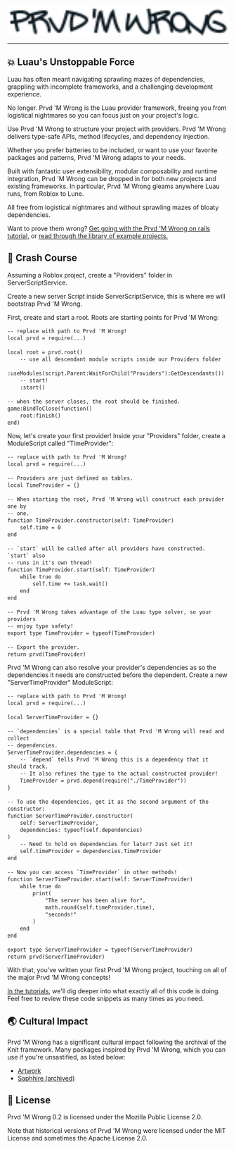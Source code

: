 <div align="center">
    <picture>
        <source media="(prefers-color-scheme: dark)" srcset="./gh-assets/wordmark-dark.svg" width="600px">
        <source media="(prefers-color-scheme: light)" srcset="/gh-assets/wordmark-light.svg" width="600px">
        <img alt="Prvd 'M Wrong Logo" src="/gh-assets/wordmark-light.svg" width="600px">
    </picture>
</div>
<hr/>

## 💥 Luau's Unstoppable Force

Luau has often meant navigating sprawling mazes of dependencies, grappling with
incomplete frameworks, and a challenging development experience.

No longer. Prvd 'M Wrong is the Luau provider framework, freeing you from
logistical nightmares so you can focus just on your project's logic.

Use Prvd 'M Wrong to structure your project with providers. Prvd 'M Wrong
delivers type-safe APIs, method lifecycles, and dependency injection. 

Whether you prefer batteries to be included, or want to use your favorite 
packages and patterns, Prvd 'M Wrong adapts to your needs.

Built with fantastic user extensibility, modular composability and runtime 
integration, Prvd 'M Wrong can be dropped in for both new projects and existing 
frameworks. In particular, Prvd 'M Wrong gleams anywhere Luau runs, from Roblox 
to Lune.

All free from logistical nightmares and without sprawling mazes of bloaty 
dependencies.

Want to prove them wrong?
[Get going with the Prvd 'M Wrong on rails tutorial,][Tutorial]
or [read through the library of example projects.][Examples]

[Tutorial]: https://prvdmwrong.luau.page/latest/tutorials
[Examples]: https://prvdmwrong.luau.page/latest/examples

## 🚀 Crash Course

Assuming a Roblox project, create a "Providers" folder in ServerScriptService.

Create a new server Script inside ServerScriptService, this is where we will
bootstrap Prvd 'M Wrong.

First, create and start a root. Roots are starting points for Prvd 'M Wrong:

```luau
-- replace with path to Prvd 'M Wrong!
local prvd = require(...)

local root = prvd.root()
    -- use all descendant module scripts inside our Providers folder
    :useModules(script.Parent:WaitForChild("Providers"):GetDescendants())
    -- start!
    :start()

-- when the server closes, the root should be finished.
game:BindToClose(function()
    root:finish()
end)
```

Now, let's create your first provider! Inside your "Providers" folder, create a 
ModuleScript called "TimeProvider":

```luau
-- replace with path to Prvd 'M Wrong!
local prvd = require(...)

-- Providers are just defined as tables.
local TimeProvider = {}

-- When starting the root, Prvd 'M Wrong will construct each provider one by
-- one.
function TimeProvider.constructor(self: TimeProvider)
    self.time = 0
end

-- `start` will be called after all providers have constructed. `start` also
-- runs in it's own thread!
function TimeProvider.start(self: TimeProvider)
    while true do
        self.time += task.wait()
    end
end

-- Prvd 'M Wrong takes advantage of the Luau type solver, so your providers
-- enjoy type safety!
export type TimeProvider = typeof(TimeProvider)

-- Export the provider.
return prvd(TimeProvider)
```

Prvd 'M Wrong can also resolve your provider's dependencies as so the
dependencies it needs are constructed before the dependent. Create a new
"ServerTimeProvider" ModuleScript:

```luau
-- replace with path to Prvd 'M Wrong!
local prvd = require(...)

local ServerTimeProvider = {}

-- `dependencies` is a special table that Prvd 'M Wrong will read and collect
-- dependencies.
ServerTimeProvider.dependencies = {
    -- `depend` tells Prvd 'M Wrong this is a dependency that it should track.
    -- It also refines the type to the actual constructed provider!
    TimeProvider = prvd.depend(require("./TimeProvider"))
}

-- To use the dependencies, get it as the second argument of the constructor: 
function ServerTimeProvider.constructor(
    self: ServerTimeProvider,
    dependencies: typeof(self.dependencies)
)
    -- Need to hold on dependencies for later? Just set it!
    self.timeProvider = dependencies.TimeProvider
end

-- Now you can access `TimeProvider` in other methods!
function ServerTimeProvider.start(self: ServerTimeProvider)
    while true do
        print(
            "The server has been alive for", 
            math.round(self.timeProvider.time), 
            "seconds!"
        )
    end
end

export type ServerTimeProvider = typeof(ServerTimeProvider)
return prvd(ServerTimeProvider)
```

With that, you've written your first Prvd 'M Wrong project, touching on all of 
the major Prvd 'M Wrong concepts!

[In the tutorials][Tutorial], we'll dig deeper into what exactly all of this code 
is doing. Feel free to review these code snippets as many times as you need.

## 🌏 Cultural Impact

Prvd 'M Wrong has a significant cultural impact following the archival of the 
Knit framework. Many packages inspired by Prvd 'M Wrong, which you can use if
you're unsastified, as listed below:

- [Artwork](https://ratplier.github.io/artwork)
- [Saphhire (archived)](https://github.com/Mark-Marks/sapphire)

## 📝 License

Prvd 'M Wrong 0.2 is licensed under the Mozilla Public License 2.0.

Note that historical versions of Prvd 'M Wrong were licensed under the MIT
License and sometimes the Apache License 2.0.
